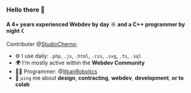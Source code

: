 ### Hello there 👋

#### A 4+ years experienced Webdev by day ☼ and a C++ programmer by night ☾

Contributer @[StudioCherno](https://github.com/StudioCherno);<br>

- ⚙️ I use daily: `.php`, `.js`, `.html`, `.css`, `.svg`, `.ts`, `.sql`
- 🌍 I'm mostly active within the **Webdev Community**
- 👨‍💻 Programmer: @[ItkanRobotics](https://github.com/itkan-robotics)
- 💬 `ping` me about **design**, **contracting**, **webdev**, **development**, **or to colab**
